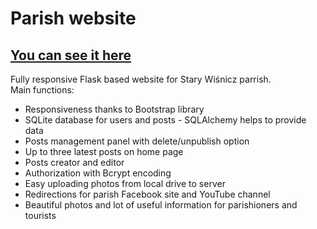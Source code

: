 # Parish website #

## [You can see it here](https://www.starywisnicz.pl/ "Parafia Stary Wiśnicz") ##

Fully responsive Flask based website for Stary Wiśnicz parrish.  
Main functions:  
* Responsiveness thanks to Bootstrap library
* SQLite database for users and posts - SQLAlchemy helps to provide data
* Posts management panel with delete/unpublish option
* Up to three latest posts on home page
* Posts creator and editor
* Authorization with Bcrypt encoding
* Easy uploading photos from local drive to server
* Redirections for parish Facebook site and YouTube channel
* Beautiful photos and lot of useful information for parishioners and tourists

